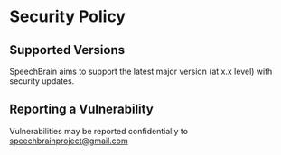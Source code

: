 # Security Policy

## Supported Versions

SpeechBrain aims to support the latest major version (at x.x level) with security updates.

## Reporting a Vulnerability

Vulnerabilities may be reported confidentially to speechbrainproject@gmail.com

